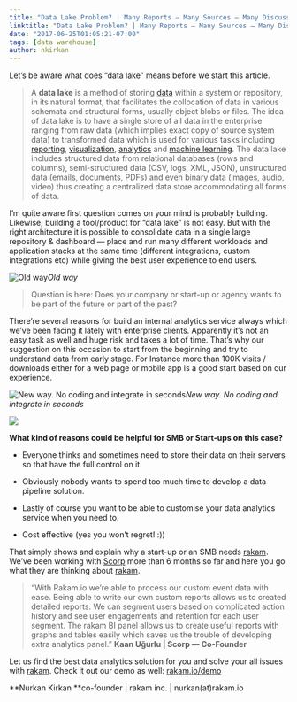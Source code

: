 ```yaml
---
title: "Data Lake Problem? | Many Reports — Many Sources — Many Discussions"
linktitle: "Data Lake Problem? | Many Reports — Many Sources — Many Discussions"
date: "2017-06-25T01:05:21-07:00"
tags: [data warehouse]
author: nkirkan
---
```


Let’s be aware what does “data lake” means before we start this article.
> A **data lake** is a method of storing [data](https://en.wikipedia.org/wiki/Data) within a system or repository, in its natural format, that facilitates the collocation of data in various schemata and structural forms, usually object blobs or files. The idea of data lake is to have a single store of all data in the enterprise ranging from raw data (which implies exact copy of source system data) to transformed data which is used for various tasks including [reporting](https://en.wikipedia.org/wiki/Data_reporting), [visualization](https://en.wikipedia.org/wiki/Data_visualization), [analytics](https://en.wikipedia.org/wiki/Data_analytics) and [machine learning](https://en.wikipedia.org/wiki/Machine_learning). The data lake includes structured data from relational databases (rows and columns), semi-structured data (CSV, logs, XML, JSON), unstructured data (emails, documents, PDFs) and even binary data (images, audio, video) thus creating a centralized data store accommodating all forms of data.

I’m quite aware first question comes on your mind is probably building. Likewise; building a tool/product for “data lake” is not easy. But with the right architecture it is possible to consolidate data in a single large repository & dashboard — place and run many different workloads and application stacks at the same time (different integrations, custom integrations etc) while giving the best user experience to end users.

![Old way](https://cdn-images-1.medium.com/max/2000/1*hbYnf5l5hKkA6Gh0Ni60RA.png)*Old way*
> Question is here: Does your company or start-up or agency wants to be part of the future or part of the past?

There’re several reasons for build an internal analytics service always which we’ve been facing it lately with enterprise clients. Apparently it’s not an easy task as well and huge risk and takes a lot of time. That’s why our suggestion on this occasion to start from the beginning and try to understand data from early stage. For Instance more than 100K visits / downloads either for a web page or mobile app is a good start based on our experience.

![New way. No coding and integrate in seconds](https://cdn-images-1.medium.com/max/2000/1*xu476s0H_tl5UuPwaQD8WQ.png)*New way. No coding and integrate in seconds*

![](https://cdn-images-1.medium.com/max/2000/1*F9iNqDXwWOVj1PouAdG_KQ.png)

**What kind of reasons could be helpful for SMB or Start-ups on this case?**

* Everyone thinks and sometimes need to store their data on their servers so that have the full control on it.

* Obviously nobody wants to spend too much time to develop a data pipeline solution.

* Lastly of course you want to be able to customise your data analytics service when you need to.

* Cost effective (yes you won’t regret! :))

That simply shows and explain why a start-up or an SMB needs [rakam](http://rakam.io). We’ve been working with [Scorp](https://scorpapp.com) more than 6 months so far and here you go what they are thinking about [rakam](http://rakam.io).
> “With Rakam.io we’re able to process our custom event data with ease. Being able to write our own custom reports allows us to created detailed reports. We can segment users based on complicated action history and see user engagements and retention for each user segment. The rakam BI panel allows us to create useful reports with graphs and tables easily which saves us the trouble of developing extra analytics panel.” **Kaan Uğurlu | Scorp — Co-Founder**

Let us find the best data analytics solution for you and solve your all issues with [rakam](http://rakam.io). Check it out our demo as well: [rakam.io/demo](http://rakam.io/demo)

**Nurkan Kirkan
**co-founder | rakam inc. | nurkan(at)rakam.io
